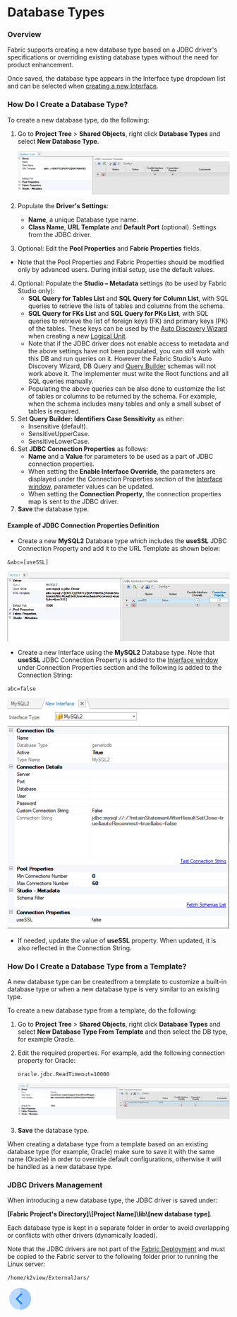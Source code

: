 # Database Types

### Overview

Fabric supports creating a new database type based on a JDBC driver's specifications or overriding existing database types without the need for product enhancement. 

Once saved, the database type appears in the Interface type dropdown list and can be selected when [creating a new Interface](/articles/05_DB_interfaces/04_creating_a_new_database_interface.md).

### How Do I Create a Database Type?

To create a new database type, do the following:

1. Go to **Project Tree** > **Shared Objects**, right click **Database Types** and select **New Database Type**.

   ![image](images/05_10_1.PNG)

2. Populate the **Driver's Settings**: 

   * **Name**, a unique Database type name.
   * **Class Name**, **URL Template** and **Default Port** (optional). Settings from the JDBC driver.

3. Optional: Edit the **Pool Properties** and **Fabric Properties** fields. 
   
* Note that the Pool Properties and Fabric Properties should be modified only by advanced users. During initial setup, use the default values.
  
4. Optional: Populate the **Studio – Metadata** settings (to be used by Fabric Studio only):
   * **SQL Query for Tables List** and **SQL Query for Column List**, with SQL queries to retrieve the lists of tables and columns from the schema.
   * **SQL Query for FKs List** and **SQL Query for PKs List**, with SQL queries to retrieve the list of foreign keys (FK) and primary keys (PK) of the tables. These keys can be used by the [Auto Discovery Wizard](/articles/03_logical_units/06_auto_discovery_wizard.md) when creating a new [Logical Unit](/articles/03_logical_units/01_LU_overview.md). 
   * Note that if the JDBC driver does not enable access to metadata and the above settings have not been populated, you can still work with this DB and run queries on it. However the Fabric Studio's Auto Discovery Wizard, DB Query and [Query Builder](/articles/11_query_builder/02_query_builder_window.md) schemas will not work above it. The implementer must write the Root functions and all SQL queries manually. 
   * Populating the above queries can be also done to customize the list of tables or columns to be returned by the schema. For example, when the schema includes many tables and only a small subset of tables is required.
5. Set **Query Builder: Identifiers Case Sensitivity** as either:
   * Insensitive (default).
   * SensitiveUpperCase.
   * SensitiveLowerCase.
6. Set **JDBC Connection Properties** as follows:
   * **Name** and a **Value** for parameters to be used as a part of JDBC connection properties.
   * When setting the **Enable Interface Override**, the parameters are displayed under the Connection Properties section of the [Interface window](03_DB_interfaces_overview.md), parameter values can be updated. 
   * When setting the **Connection Property**, the connection properties map is sent to the JDBC driver.
7. **Save** the database type.

#### Example of JDBC Connection Properties Definition

- Create a new **MySQL2** Database type which includes the **useSSL** JDBC Connection Property and add it to the URL Template as shown below:

~~~
&abc=[useSSL]
~~~

![image](images/05_10_3.PNG)

- Create a new Interface using the **MySQL2** Database type. Note that **useSSL** JDBC Connection Property is added to the [Interface window](03_DB_interfaces_overview.md) under Connection Properties section and the following is added to the Connection String:

~~~
abc=false
~~~

![image](images/05_10_4.PNG)

* If needed, update the value of **useSSL** property. When updated, it is also reflected in the Connection String.

### How Do I Create a Database Type from a Template?

A new database type can be createdfrom a template to customize a built-in database type or when a new database type is very similar to an existing type. 

To create a new database type from a template, do the following:

1. Go to **Project Tree** > **Shared Objects**, right click **Database Types** and select **New Database Type From Template** and then select the DB type, for example Oracle.

2. Edit the required properties. For example, add the following connection property for Oracle:

   ~~~
   oracle.jdbc.ReadTimeout=10000
   ~~~

   ![image](images/05_10_2.PNG)

3. **Save** the database type. 

When creating a database type from a template based on an existing database type (for example, Oracle) make sure to save it with the same name (Oracle) in order to override default configurations, otherwise it will be handled as a new database type.

### JDBC Drivers Management

When introducing a new database type, the JDBC driver is saved under:

**[Fabric Project's Directory]\\[Project Name]\lib\\[new database type]**.

Each database type is kept in a separate folder in order to avoid overlapping or conflicts with other drivers (dynamically loaded).

Note that the JDBC drivers are not part of the [Fabric Deployment](/articles/01_fabric_overview/02_fabric_glossary.md#deployment) and must be copied to the Fabric server to the following folder prior to running the Linux server:

~~~
/home/k2view/ExternalJars/
~~~



[![Previous](/articles/images/Previous.png)](09_fabric_API_for_DB_interfaces.md)
